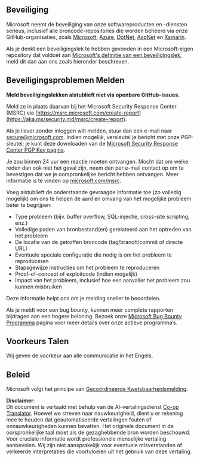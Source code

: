 <!--
CO_OP_TRANSLATOR_METADATA:
{
  "original_hash": "57f14126c1c6add76b3aef3844dfe4e3",
  "translation_date": "2025-07-13T15:06:26+00:00",
  "source_file": "SECURITY.md",
  "language_code": "nl"
}
-->
## Beveiliging

Microsoft neemt de beveiliging van onze softwareproducten en -diensten serieus, inclusief alle broncode-repositories die worden beheerd via onze GitHub-organisaties, zoals [Microsoft](https://github.com/Microsoft), [Azure](https://github.com/Azure), [DotNet](https://github.com/dotnet), [AspNet](https://github.com/aspnet) en [Xamarin](https://github.com/xamarin).

Als je denkt een beveiligingslek te hebben gevonden in een Microsoft-eigen repository dat voldoet aan [Microsoft's definitie van een beveiligingslek](https://aka.ms/security.md/definition), meld dit dan aan ons zoals hieronder beschreven.

## Beveiligingsproblemen Melden

**Meld beveiligingslekken alstublieft niet via openbare GitHub-issues.**

Meld ze in plaats daarvan bij het Microsoft Security Response Center (MSRC) via [https://msrc.microsoft.com/create-report](https://aka.ms/security.md/msrc/create-report).

Als je liever zonder inloggen wilt melden, stuur dan een e-mail naar [secure@microsoft.com](mailto:secure@microsoft.com). Indien mogelijk, versleutel je bericht met onze PGP-sleutel; je kunt deze downloaden van de [Microsoft Security Response Center PGP Key pagina](https://aka.ms/security.md/msrc/pgp).

Je zou binnen 24 uur een reactie moeten ontvangen. Mocht dat om welke reden dan ook niet het geval zijn, neem dan per e-mail contact op om te bevestigen dat we je oorspronkelijke bericht hebben ontvangen. Meer informatie is te vinden op [microsoft.com/msrc](https://www.microsoft.com/msrc).

Voeg alstublieft de onderstaande gevraagde informatie toe (zo volledig mogelijk) om ons te helpen de aard en omvang van het mogelijke probleem beter te begrijpen:

  * Type probleem (bijv. buffer overflow, SQL-injectie, cross-site scripting, enz.)
  * Volledige paden van bronbestand(en) gerelateerd aan het optreden van het probleem
  * De locatie van de getroffen broncode (tag/branch/commit of directe URL)
  * Eventuele speciale configuratie die nodig is om het probleem te reproduceren
  * Stapsgewijze instructies om het probleem te reproduceren
  * Proof-of-concept of exploitcode (indien mogelijk)
  * Impact van het probleem, inclusief hoe een aanvaller het probleem zou kunnen misbruiken

Deze informatie helpt ons om je melding sneller te beoordelen.

Als je meldt voor een bug bounty, kunnen meer complete rapporten bijdragen aan een hogere beloning. Bezoek onze [Microsoft Bug Bounty Programma](https://aka.ms/security.md/msrc/bounty) pagina voor meer details over onze actieve programma’s.

## Voorkeurs Talen

Wij geven de voorkeur aan alle communicatie in het Engels.

## Beleid

Microsoft volgt het principe van [Gecoördineerde Kwetsbaarheidsmelding](https://aka.ms/security.md/cvd).

**Disclaimer**:  
Dit document is vertaald met behulp van de AI-vertalingsdienst [Co-op Translator](https://github.com/Azure/co-op-translator). Hoewel we streven naar nauwkeurigheid, dient u er rekening mee te houden dat geautomatiseerde vertalingen fouten of onnauwkeurigheden kunnen bevatten. Het originele document in de oorspronkelijke taal moet als de gezaghebbende bron worden beschouwd. Voor cruciale informatie wordt professionele menselijke vertaling aanbevolen. Wij zijn niet aansprakelijk voor eventuele misverstanden of verkeerde interpretaties die voortvloeien uit het gebruik van deze vertaling.